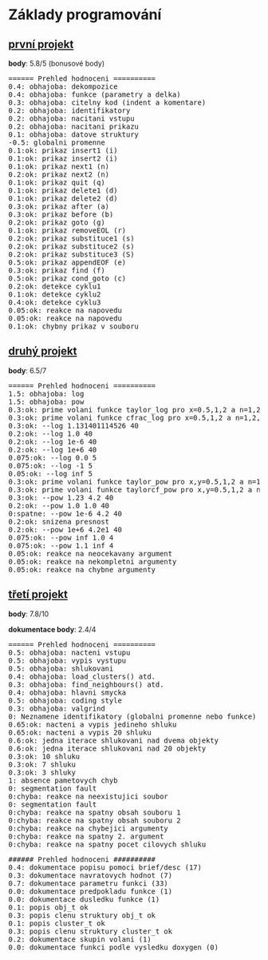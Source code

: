 # Základy programování

## [první projekt](https://github.com/miricinka/VUT_FIT/tree/master/IZP/proj1)
**body**: 5.8/5 (bonusové body)

<pre>
====== Prehled hodnoceni ==========
0.4: obhajoba: dekompozice
0.4: obhajoba: funkce (parametry a delka)
0.3: obhajoba: citelny kod (indent a komentare)
0.2: obhajoba: identifikatory
0.2: obhajoba: nacitani vstupu
0.2: obhajoba: nacitani prikazu
0.1: obhajoba: datove struktury
-0.5: globalni promenne
0.1:ok: prikaz insert1 (i)
0.1:ok: prikaz insert2 (i)
0.1:ok: prikaz next1 (n)
0.2:ok: prikaz next2 (n)
0.1:ok: prikaz quit (q)
0.1:ok: prikaz delete1 (d)
0.1:ok: prikaz delete2 (d)
0.3:ok: prikaz after (a)
0.3:ok: prikaz before (b)
0.2:ok: prikaz goto (g)
0.1:ok: prikaz removeEOL (r)
0.2:ok: prikaz substituce1 (s)
0.2:ok: prikaz substituce2 (s)
0.2:ok: prikaz substituce3 (S)
0.5:ok: prikaz appendEOF (e)
0.3:ok: prikaz find (f)
0.5:ok: prikaz cond_goto (c)
0.2:ok: detekce cyklu1
0.1:ok: detekce cyklu2
0.4:ok: detekce cyklu3
0.05:ok: reakce na napovedu
0.05:ok: reakce na napovedu
0.1:ok: chybny prikaz v souboru
</pre>

## [druhý projekt](https://github.com/miricinka/VUT_FIT/tree/master/IZP/proj2)
**body**: 6.5/7

<pre>
====== Prehled hodnoceni ==========
1.5: obhajoba: log
1.5: obhajoba: pow
0.3:ok: prime volani funkce taylor_log pro x=0.5,1,2 a n=1,2,10
0.3:ok: prime volani funkce cfrac_log pro x=0.5,1,2 a n=1,2,10
0.3:ok: --log 1.131401114526 40
0.2:ok: --log 1.0 40
0.2:ok: --log 1e-6 40
0.2:ok: --log 1e+6 40
0.075:ok: --log 0.0 5
0.075:ok: --log -1 5
0.05:ok: --log inf 5
0.3:ok: prime volani funkce taylor_pow pro x,y=0.5,1,2 a n=1,2,10
0.3:ok: prime volani funkce taylorcf_pow pro x,y=0.5,1,2 a n=1,2,10
0.3:ok: --pow 1.23 4.2 40
0.2:ok: --pow 1.0 1.0 40
0:spatne: --pow 1e-6 4.2 40
0.2:ok: snizena presnost
0.2:ok: --pow 1e+6 4.2e1 40
0.075:ok: --pow inf 1.0 4
0.075:ok: --pow 1.1 inf 4
0.05:ok: reakce na neocekavany argument
0.05:ok: reakce na nekompletni argumenty
0.05:ok: reakce na chybne argumenty
</pre>


## [třetí projekt](https://github.com/miricinka/VUT_FIT/tree/master/IZP/proj3)
**body**: 7.8/10

**dokumentace body**: 2.4/4

<pre>
====== Prehled hodnoceni ==========
0.5: obhajoba: nacteni vstupu
0.5: obhajoba: vypis vystupu
0.5: obhajoba: shlukovani
0.4: obhajoba: load_clusters() atd.
0.3: obhajoba: find_neighbours() atd.
0.4: obhajoba: hlavni smycka
0.5: obhajoba: coding style
0.3: obhajoba: valgrind
0: Neznamene identifikatory (globalni promenne nebo funkce)
0.65:ok: nacteni a vypis jedineho shluku
0.65:ok: nacteni a vypis 20 shluku
0.6:ok: jedna iterace shlukovani nad dvema objekty
0.6:ok: jedna iterace shlukovani nad 20 objekty
0.3:ok: 10 shluku
0.3:ok: 7 shluku
0.3:ok: 3 shluky
1: absence pametovych chyb
0: segmentation fault
0:chyba: reakce na neexistujici soubor
0: segmentation fault
0:chyba: reakce na spatny obsah souboru 1
0:chyba: reakce na spatny obsah souboru 2
0:chyba: reakce na chybejici argumenty
0:chyba: reakce na spatny 2. argument
0:chyba: reakce na spatny pocet cilovych shluku
</pre>

<pre>
###### Prehled hodnoceni ##########
0.4: dokumentace popisu pomoci brief/desc (17)
0.3: dokumentace navratovych hodnot (7)
0.7: dokumentace parametru funkci (33)
0.0: dokumentace predpokladu funkce (1)
0.0: dokumentace dusledku funkce (1)
0.1: popis obj_t ok
0.3: popis clenu struktury obj_t ok
0.1: popis cluster_t ok
0.3: popis clenu struktury cluster_t ok
0.2: dokumentace skupin volani (1)
0.0: dokumentace funkci podle vysledku doxygen (0)
</pre>
